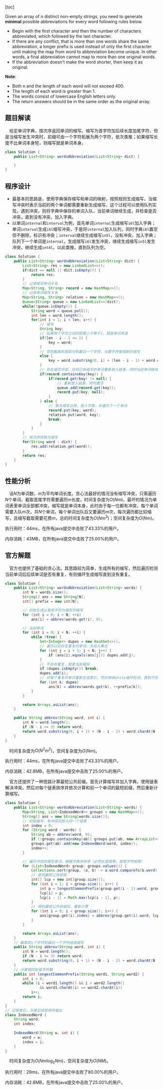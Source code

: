 [toc]

Given an array of n distinct non-empty strings, you need to generate **minimal** possible abbreviations for every word following rules below.

* Begin with the first character and then the number of characters abbreviated, which followed by the last character.
* If there are any conflict, that is more than one words share the same abbreviation, a longer prefix is used instead of only the first character until making the map from word to abbreviation become unique. In other words, a final abbreviation cannot map to more than one original words.
* If the abbreviation doesn't make the word shorter, then keep it as original.



**Note**:

* Both n and the length of each word will not exceed 400.
* The length of each word is greater than 1.
* The words consist of lowercase English letters only.
* The return answers should be in the same order as the original array.



## 题目解读

&emsp;给定单词字典，按次序返回单词的缩写。缩写为首字符加后续长度加尾字符，但是当缩写发生冲突时，前缀可由一个字符拓展为两个字符，依次类推；如果缩写长度不比单词本身短，则缩写就是单词本身。

```java
class Solution {
    public List<String> wordsAbbreviation(List<String> dict) {

    }
}
```

## 程序设计

* 最基本的思路是，使用字典保存缩写和单词的映射，按照规则生成缩写，当缩写冲突时表示当前的两个单词都需要重新生成缩写。这个过程可以使用队列实现，遇到冲突，则将字典中保存的单词入队，当前单词继续生成，并检查是否冲突，直到没有冲突，加入字典。
* 以单词`internal`和`interval`为例，首先单词`internal`生成缩写`i6l`加入字典；单词`interval`生成`i6l`缩写冲突，于是将`internal`加入队列，同时字典`i6l`置空但不删除，标识有冲突；`interval`继续生成缩写`in5l`，没有冲突，加入字典；队列下一个单词是`internal`，生成缩写`i6l`发生冲突，继续生成缩写`in5l`发生冲突，继续生成`int4l`。以此类推，直到队列为空。

```java
class Solution {
    public List<String> wordsAbbreviation(List<String> dict) {
        List<String> res = new LinkedList<>();
        if(dict == null || dict.isEmpty()) {
            return res;
        }
        // 记录缩写单词关系
        Map<String, String> record = new HashMap<>();
        // 记录单词缩写关系
        Map<String, String> relation = new HashMap<>();
        Queue<String> queue = new LinkedList<>(dict);
        while(!queue.isEmpty()) {
            String word = queue.poll();
            int len = word.length();
            for(int i = 1; i < len; i++) {
                // 缩写
                String key;
                // 如果两个字符之间的距离小于等于1，就是单词本身
                if(len - i - 1 <= 1) {
                    key = word;
                } 
                // 否则截取前面部分和最后一个字符，与数字拼接成新的缩写
                else {
                    key = word.substring(0, i) + (len - i - 1) + word.charAt(len - 1);
                }
                // 存在缩写冲突，则将已有缩写的单词重新放入链表，同时当前单词继续生成缩写
                if(record.containsKey(key)) {
                    if(record.get(key) != null) {
                        // 重新放入链表，同时置空
                        queue.add(record.get(key));
                        record.put(key, null);
                    }
                } else {
                    // 暂无缩写占用，放入字典，并遍历下一个单词
                    record.put(key, word);
                    relation.put(word, key);
                    break;
                }
            }
        }
        // 按次序转换为缩写
        for(String word : dict) {
            res.add(relation.get(word));
        }
        return res;
    }
}
```

## 性能分析

&emsp;设$N$为单词数，$m$为平均单词长度。贪心法最好的情况没有缩写冲突，只需遍历$N$个单词，截取首尾字符需要遍历$m$长度，时间复杂度为$O(Nm)$，最坏的情况为单词表里单词全部都冲突，缩写就是单词本身，此时由于每一位都有冲突，每个单词需要入队$m$次，共$N$个单词，每个单词出队后又要遍历$m$次，每次遍历都比较缩写，且缩写截取需要花费$m$，总的时间复杂度为$O(Nm^3)$；空间复杂度为$O(Nm)$。

执行用时：44ms，在所有java提交中击败了43.33%的用户。

内存消耗：43MB，在所有java提交中击败了25.00%的用户。

## 官方解题

&emsp;官方也提供了基础的贪心法。其思路较为简单，生成所有的缩写，然后遍历检测当前单词后后续单词是否有重复，有则循环生成缩写直到没有重复。

```java
class Solution {
    public List<String> wordsAbbreviation(List<String> words) {
        int N = words.size();
        String[] ans = new String[N];
        int[] prefix = new int[N];

        // 初始生成以首尾字符为缩写的缩写
        for (int i = 0; i < N; ++i)
            ans[i] = abbrev(words.get(i), 0);

        // 当前单词
        for (int i = 0; i < N; ++i) {
            while (true) {
                Set<Integer> dupes = new HashSet<>();
                // 遍历以后存在重复的单词，并加入集合
                for (int j = i + 1; j < N; j++) {
                    if (ans[i].equals(ans[j])) dupes.add(j);
                }
                // 不存在重复，就是当前缩写
                if (dupes.isEmpty()) break;
                dupes.add(i);
                // 对每个重复的单词重新生成索引，然后继续while循环检测，直到不存在循环break脱出
                for (int k: dupes)
                    ans[k] = abbrev(words.get(k), ++prefix[k]);
            }
        }

        return Arrays.asList(ans);
    }

    public String abbrev(String word, int i) {
        int N = word.length();
        if (N - i <= 3) return word;
        return word.substring(0, i + 1) + (N - i - 2) + word.charAt(N - 1);
    }
}
```

&emsp;时间复杂度为$O(N^2m^2)$，空间复杂度为$O(Nm)$。

执行用时：44ms，在所有java提交中击败了43.33%的用户。

内存消耗：42.8MB，在所有java提交中击败了25.00%的用户。

&emsp;官方还提供了一种思路计算最短公共前缀。首先计算缩写并加入字典，使用链表解决冲突。然后对每个链表排序并依次计算和前一个单词的最短前缀，然后重新计算缩写。

```java
class Solution {
    public List<String> wordsAbbreviation(List<String> words) {
        Map<String, List<IndexedWord>> groups = new HashMap<>();
        String[] ans = new String[words.size()];
        // 初始缩写，有冲突则放入同一个链表
        int index = 0;
        for (String word : words) {
            String ab = abbrev(word, 0);
            if (!groups.containsKey(ab)) groups.put(ab, new ArrayList<>());
            groups.get(ab).add(new IndexedWord(word, index));
            index++;
        }

        // 遍历冲突的缩写单词，根据字典序排序（必然长度相等，首尾字符相等）
        for (List<IndexedWord> group: groups.values()) {
            Collections.sort(group, (a, b) -> a.word.compareTo(b.word));
            // 查找最短公共前缀
            int[] lcp = new int[group.size()];
            for (int i = 1; i < group.size(); i++) {
                int p = longestCommonPrefix(group.get(i - 1).word, group.get(i).word);
                lcp[i] = p;
                lcp[i - 1] = Math.max(lcp[i - 1], p);
            }
            // 得到最短公共前缀后，重新计算
            for (int i = 0; i < group.size(); i++) {
                ans[group.get(i).index] = abbrev(group.get(i).word, lcp[i]);
            }
        }

        return Arrays.asList(ans);
    }
	// 截取前i个字符和最后一个字符组成缩写
    public String abbrev(String word, int i) {
        int N = word.length();
        if (N - i <= 3) return word;
        return word.substring(0, i + 1) + (N - i - 2) + word.charAt(N - 1);
    }
	// 计算相同前缀字符数
    public int longestCommonPrefix(String word1, String word2) {
        int i = 0;
        while (i < word1.length() && i < word2.length()
                && word1.charAt(i) == word2.charAt(i))
            i++;
        return i;
    }
}
// 记录索引，方便后续按顺序输出
class IndexedWord {
    String word;
    int index;
    
    IndexedWord(String w, int i) {
        word = w;
        index = i;
    }
}
```

&emsp;时间复杂度为$O(Nm\log_2Nm)$，空间复杂度为$O(NM)$。

执行用时：29ms，在所有java提交中击败了80.00%的用户。

内存消耗：42.8MB，在所有java提交中击败了25.00%的用户。